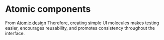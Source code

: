 # Atomic components

From [Atomic design](https://atomicdesign.bradfrost.com/)
Therefore, creating simple UI molecules makes testing easier, encourages reusability, and promotes consistency throughout the interface.
